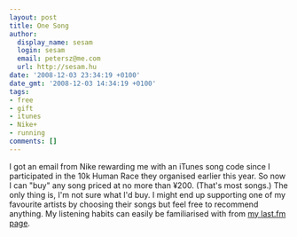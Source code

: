 ```yaml
---
layout: post
title: One Song
author:
  display_name: sesam
  login: sesam
  email: petersz@me.com
  url: http://sesam.hu
date: '2008-12-03 23:34:19 +0100'
date_gmt: '2008-12-03 14:34:19 +0100'
tags:
- free
- gift
- itunes
- Nike+
- running
comments: []
---
```


I got an email from Nike rewarding me with an iTunes song code since I participated in the 10k Human Race they organised earlier this year. So now I can "buy" any song priced at no more than ¥200. (That's most songs.) The only thing is, I'm not sure what I'd buy. I might end up supporting one of my favourite artists by choosing their songs but feel free to recommend anything. My listening habits can easily be familiarised with from [my last.fm page](http://www.last.fm/user/sesamsys).
